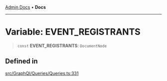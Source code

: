 [Admin Docs](/) • **Docs**

***

# Variable: EVENT\_REGISTRANTS

> `const` **EVENT\_REGISTRANTS**: `DocumentNode`

## Defined in

[src/GraphQl/Queries/Queries.ts:331](https://github.com/PalisadoesFoundation/talawa-admin/blob/main/src/GraphQl/Queries/Queries.ts#L331)
